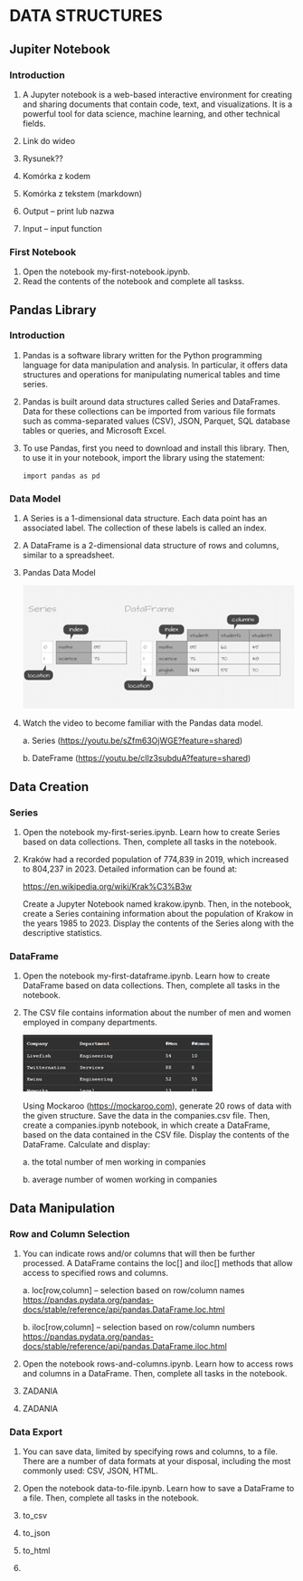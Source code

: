 # DATA STRUCTURES




## Jupiter Notebook

### Introduction

1. A Jupyter notebook is a web-based interactive environment for creating and sharing documents that contain code, text, and visualizations. It is a powerful tool for data science, machine learning, and other technical fields.

1.	Link do wideo

1.	Rysunek??

1.	Komórka z kodem

1.	Komórka z tekstem (markdown)

1.	Output – print lub nazwa

1.	Input – input function


### First Notebook

1. Open the notebook my-first-notebook.ipynb. 
1. Read the contents of the notebook and complete all taskss.




## Pandas Library

### Introduction

1. Pandas is a software library written for the Python programming language for data manipulation and analysis. In particular, it offers data structures and operations for manipulating numerical tables and time series.

1. Pandas is built around data structures called Series and DataFrames. Data for these collections can be imported from various file formats such as comma-separated values (CSV), JSON, Parquet, SQL database tables or queries, and Microsoft Excel.

1. To use Pandas, first you need to download and install this library. Then, to use it in your notebook, import the library using the statement:

    `import pandas as pd`


### Data Model

1. A Series is a 1-dimensional data structure. Each data point has an associated label. The collection of these labels is called an index.

1. A DataFrame is a 2-dimensional data structure of rows and columns, similar to a spreadsheet.

1. Pandas Data Model

    ![Pandas Data Model](DataModels.png)

1. Watch the video to become familiar with the Pandas data model.

    a. Series
        (https://youtu.be/sZfm63OjWGE?feature=shared) 

    b. DateFrame
        (https://youtu.be/cllz3subduA?feature=shared) 
   




## Data Creation

### Series

1. Open the notebook my-first-series.ipynb. Learn how to create Series based on data collections. Then, complete all tasks in the notebook.

1. Kraków had a recorded population of 774,839 in 2019, which increased to 804,237 in 2023. Detailed information can be found at:

    <https://en.wikipedia.org/wiki/Krak%C3%B3w>

    Create a Jupyter Notebook named krakow.ipynb. Then, in the notebook, create a Series containing information about the population of Krakow in the years 1985 to 2023. Display the contents of the Series along with the descriptive statistics.

### DataFrame

1.	Open the notebook my-first-dataframe.ipynb. Learn how to create DataFrame based on data collections. Then, complete all tasks in the notebook.

1. The CSV file contains information about the number of men and women employed in company departments.

    ![CSV Example](CSV.png)
 
    Using Mockaroo (https://mockaroo.com), generate 20 rows of data with the given structure. Save the data in the companies.csv file. Then, create a companies.ipynb notebook, in which create a DataFrame, based on the data contained in the CSV file. Display the contents of the DataFrame. Calculate and display:

    a. the total number of men working in companies

    b. average number of women working in companies




## Data Manipulation

### Row and Column Selection

1. You can indicate rows and/or columns that will then be further processed. A DataFrame contains the loc[] and iloc[] methods that allow access to specified rows and columns.

    a. loc[row,column] – selection based on row/column names\
    <https://pandas.pydata.org/pandas-docs/stable/reference/api/pandas.DataFrame.loc.html>

    b. iloc[row,column] – selection based on row/column numbers\
    <https://pandas.pydata.org/pandas-docs/stable/reference/api/pandas.DataFrame.iloc.html>

1.	Open the notebook rows-and-columns.ipynb. Learn how to access rows and columns in a DataFrame. Then, complete all tasks in the notebook.

1. ZADANIA
1. ZADANIA

### Data Export

1. You can save data, limited by specifying rows and columns, to a file. There are a number of data formats at your disposal, including the most commonly used: CSV, JSON, HTML.

1. Open the notebook data-to-file.ipynb. Learn how to save a DataFrame to a file. Then, complete all tasks in the notebook.

1. to_csv

1. to_json

1. to_html

1.	
